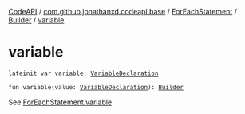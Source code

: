 [CodeAPI](../../../index.md) / [com.github.jonathanxd.codeapi.base](../../index.md) / [ForEachStatement](../index.md) / [Builder](index.md) / [variable](.)

# variable

`lateinit var variable: `[`VariableDeclaration`](../../-variable-declaration/index.md)

`fun variable(value: `[`VariableDeclaration`](../../-variable-declaration/index.md)`): `[`Builder`](index.md)

See [ForEachStatement.variable](../variable.md)

